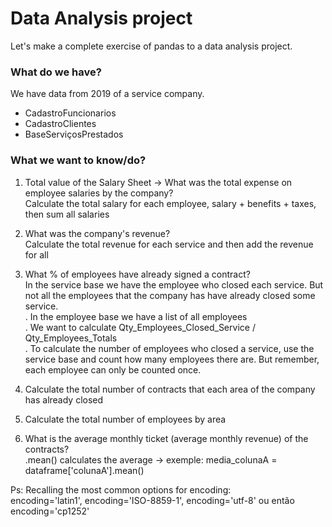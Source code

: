 # Data Analysis project

Let's make a complete exercise of pandas to a data analysis project. 

### What do we have?

We have data from 2019 of a service company. 

- CadastroFuncionarios
- CadastroClientes
- BaseServiçosPrestados

### What we want to know/do?  

1. Total value of the Salary Sheet -> What was the total expense on employee salaries by the company? <br>
    Calculate the total salary for each employee, salary + benefits + taxes, then sum all salaries

2. What was the company's revenue?<br>
    Calculate the total revenue for each service and then add the revenue for all

3. What % of employees have already signed a contract?<br>
    In the service base we have the employee who closed each service. But not all the employees that the company has have already closed some service.<br>
    . In the employee base we have a list of all employees<br>
    . We want to calculate Qty_Employees_Closed_Service / Qty_Employees_Totals<br>
    . To calculate the number of employees who closed a service, use the service base and count how many employees there are. But remember, each employee can only be counted once.<br>

4. Calculate the total number of contracts that each area of the company has already closed


5. Calculate the total number of employees by area


6. What is the average monthly ticket (average monthly revenue) of the contracts?<br>
    .mean() calculates the average -> exemple: media_colunaA = dataframe['colunaA'].mean()

Ps: Recalling the most common options for encoding:<br>
encoding='latin1', encoding='ISO-8859-1', encoding='utf-8' ou então encoding='cp1252'